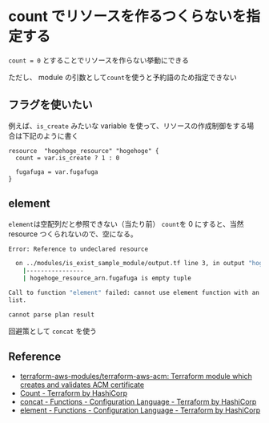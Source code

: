 # count でリソースを作るつくらないを指定する

`count = 0` とすることでリソースを作らない挙動にできる

ただし、 module の引数として`count`を使うと予約語のため指定できない

## フラグを使いたい

例えば、`is_create` みたいな variable を使って、リソースの作成制御をする場合は下記のように書く

```teraform
resource  "hogehoge_resource" "hogehoge" {
  count = var.is_create ? 1 : 0

  fugafuga = var.fugafuga
}
```

## element

`element`は空配列だと参照できない（当たり前）
`count`を 0 にすると、当然 resource つくられないので、空になる。

```bash
Error: Reference to undeclared resource

  on ../modules/is_exist_sample_module/output.tf line 3, in output "hogehoge_resource_arn":
    |----------------
    | hogehoge_resource_arn.fugafuga is empty tuple

Call to function "element" failed: cannot use element function with an empty
list.

cannot parse plan result
```

回避策として `concat` を使う

## Reference

- [terraform-aws-modules/terraform-aws-acm: Terraform module which creates and validates ACM certificate](https://github.com/terraform-aws-modules/terraform-aws-acm)
- [Count - Terraform by HashiCorp](https://www.terraform.io/intro/examples/count.html)
- [concat - Functions - Configuration Language - Terraform by HashiCorp](https://www.terraform.io/docs/configuration/functions/concat.html)
- [element - Functions - Configuration Language - Terraform by HashiCorp](https://www.terraform.io/docs/configuration/functions/element.html)
